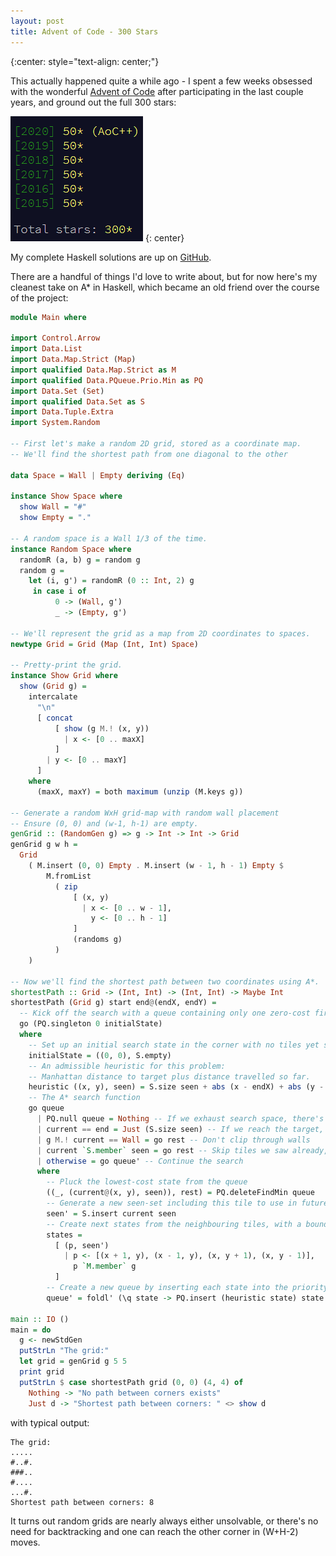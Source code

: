 ```yaml
---
layout: post
title: Advent of Code - 300 Stars
---
```


{:center: style="text-align: center;"}

This actually happened quite a while ago - I spent a few weeks obsessed with the wonderful [Advent of Code](https://adventofcode.com/) after participating in the last couple years, and ground out the full 300 stars:

![](/img/300.png)
{: center}

My complete Haskell solutions are up on [GitHub](https://github.com/harryaskham/advent).

There are a handful of things I'd love to write about, but for now here's my cleanest take on A* in Haskell, which became an old friend over the course of the project:

```haskell
module Main where

import Control.Arrow
import Data.List
import Data.Map.Strict (Map)
import qualified Data.Map.Strict as M
import qualified Data.PQueue.Prio.Min as PQ
import Data.Set (Set)
import qualified Data.Set as S
import Data.Tuple.Extra
import System.Random

-- First let's make a random 2D grid, stored as a coordinate map.
-- We'll find the shortest path from one diagonal to the other

data Space = Wall | Empty deriving (Eq)

instance Show Space where
  show Wall = "#"
  show Empty = "."

-- A random space is a Wall 1/3 of the time.
instance Random Space where
  randomR (a, b) g = random g
  random g =
    let (i, g') = randomR (0 :: Int, 2) g
     in case i of
          0 -> (Wall, g')
          _ -> (Empty, g')

-- We'll represent the grid as a map from 2D coordinates to spaces.
newtype Grid = Grid (Map (Int, Int) Space)

-- Pretty-print the grid.
instance Show Grid where
  show (Grid g) =
    intercalate
      "\n"
      [ concat
          [ show (g M.! (x, y))
            | x <- [0 .. maxX]
          ]
        | y <- [0 .. maxY]
      ]
    where
      (maxX, maxY) = both maximum (unzip (M.keys g))

-- Generate a random WxH grid-map with random wall placement
-- Ensure (0, 0) and (w-1, h-1) are empty.
genGrid :: (RandomGen g) => g -> Int -> Int -> Grid
genGrid g w h =
  Grid
    ( M.insert (0, 0) Empty . M.insert (w - 1, h - 1) Empty $
        M.fromList
          ( zip
              [ (x, y)
                | x <- [0 .. w - 1],
                  y <- [0 .. h - 1]
              ]
              (randoms g)
          )
    )

-- Now we'll find the shortest path between two coordinates using A*.
shortestPath :: Grid -> (Int, Int) -> (Int, Int) -> Maybe Int
shortestPath (Grid g) start end@(endX, endY) =
  -- Kick off the search with a queue containing only one zero-cost first state.
  go (PQ.singleton 0 initialState)
  where
    -- Set up an initial search state in the corner with no tiles yet seen.
    initialState = ((0, 0), S.empty)
    -- An admissible heuristic for this problem:
    -- Manhattan distance to target plus distance travelled so far.
    heuristic ((x, y), seen) = S.size seen + abs (x - endX) + abs (y - endY)
    -- The A* search function
    go queue
      | PQ.null queue = Nothing -- If we exhaust search space, there's no path
      | current == end = Just (S.size seen) -- If we reach the target, conclude
      | g M.! current == Wall = go rest -- Don't clip through walls
      | current `S.member` seen = go rest -- Skip tiles we saw already, avoiding loops
      | otherwise = go queue' -- Continue the search
      where
        -- Pluck the lowest-cost state from the queue
        ((_, (current@(x, y), seen)), rest) = PQ.deleteFindMin queue
        -- Generate a new seen-set including this tile to use in future states
        seen' = S.insert current seen
        -- Create next states from the neighbouring tiles, with a bounds check
        states =
          [ (p, seen')
            | p <- [(x + 1, y), (x - 1, y), (x, y + 1), (x, y - 1)],
              p `M.member` g
          ]
        -- Create a new queue by inserting each state into the priority queue.
        queue' = foldl' (\q state -> PQ.insert (heuristic state) state q) rest states

main :: IO ()
main = do
  g <- newStdGen
  putStrLn "The grid:"
  let grid = genGrid g 5 5
  print grid
  putStrLn $ case shortestPath grid (0, 0) (4, 4) of
    Nothing -> "No path between corners exists"
    Just d -> "Shortest path between corners: " <> show d
```

with typical output:

```
The grid:
.....
#..#.
###..
#....
...#.
Shortest path between corners: 8
```

It turns out random grids are nearly always either unsolvable, or there's no need for backtracking and one can reach the other corner in (W+H-2) moves.
